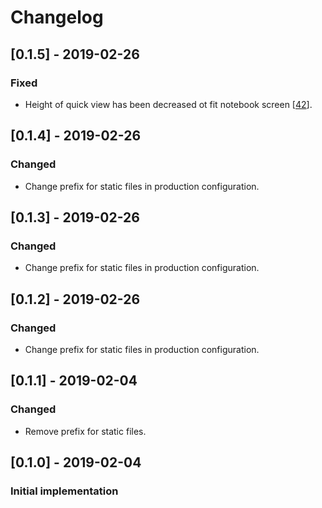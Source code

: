 # Changelog

## [0.1.5] - 2019-02-26
### Fixed
- Height of quick view has been decreased ot fit notebook screen [[42](https://gitlab.com/door-shop/door-shop-web-client/issues/42)].

## [0.1.4] - 2019-02-26
### Changed
- Change prefix for static files in production configuration.

## [0.1.3] - 2019-02-26
### Changed
- Change prefix for static files in production configuration.

## [0.1.2] - 2019-02-26
### Changed
- Change prefix for static files in production configuration.

## [0.1.1] - 2019-02-04
### Changed
- Remove prefix for static files.

## [0.1.0] - 2019-02-04
### Initial implementation
